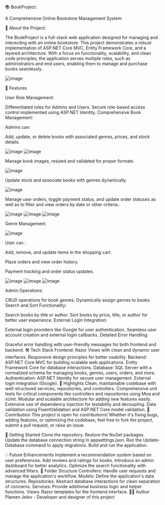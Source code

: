 📚 BookProject:

A Comprehensive Online Bookstore Management System

🌟 About the Project:

The BookProject is a full-stack web application designed for managing and interacting with an online bookstore. This project demonstrates a robust implementation of ASP.NET Core MVC, Entity Framework Core, and a layered architecture. With a focus on functionality, scalability, and clean code principles, the application serves multiple roles, such as administrators and end users, enabling them to manage and purchase books seamlessly.


![image](https://github.com/user-attachments/assets/973c04f9-dc5f-4f52-af72-1dabb2e6fe60)



🔧 Features

User Role Management:

Differentiated roles for Admins and Users.
Secure role-based access control implemented using ASP.NET Identity.
Comprehensive Book Management:

Admins can:

Add, update, or delete books with associated genres, prices, and stock details.

![image](https://github.com/user-attachments/assets/2a69d786-3a2d-4a6d-ae07-56182311f7fb)
![image](https://github.com/user-attachments/assets/8e6667b5-74a7-4e70-afe2-281a45c67acb)

Manage book images, resized and validated for proper formats.

![image](https://github.com/user-attachments/assets/21bd504a-5e96-4425-8f68-0070405fb12d)

Update stock and associate books with genres dynamically.

![image](https://github.com/user-attachments/assets/27ad33e0-8d36-48bb-85c4-81b030133c71)

Manage user orders, toggle payment status, and update order statuses as well as to filter and view orders by date or other criteria..

![image](https://github.com/user-attachments/assets/f726ed92-1a9c-4c30-b3fc-8f1644b8c164)
![image](https://github.com/user-attachments/assets/297822bd-1021-47e3-8d61-21116f4e1c5a)
![image](https://github.com/user-attachments/assets/66693348-25eb-4ce0-9897-ec4007d51b09)

Genre Management.

![image](https://github.com/user-attachments/assets/451dd761-1475-4e25-a138-fa49a901670f)

User can :

Add, remove, and update items in the shopping cart.

Place orders and view order history.

Payment tracking and order status updates.

![image](https://github.com/user-attachments/assets/dcf4e3d8-b706-40ac-8d41-dd1fa26914e2)
![image](https://github.com/user-attachments/assets/bf57af6e-71ec-4a25-8a40-3e7f5c9d616e)
![image](https://github.com/user-attachments/assets/50ecb1c3-5c7f-4670-84e8-c704bec609e3)

Admin Operations:

CRUD operations for book genres.
Dynamically assign genres to books.
Search and Sort Functionality:

Search books by title or author.
Sort books by price, title, or author for better user experience.
External Login Integration:

External login providers like Google for user authentication.
Seamless user account creation and external login callbacks.
Detailed Error Handling:

Graceful error handling with user-friendly messages for both frontend and backend.
🛠️ Tech Stack
Frontend:
Razor Views with clean and dynamic user interfaces.
Responsive design principles for better usability.
Backend:
ASP.NET Core MVC for building scalable web applications.
Entity Framework Core for database interactions.
Database:
SQL Server with a normalized schema for managing books, genres, users, orders, and more.
Authentication:
ASP.NET Identity for secure user management.
External login integration (Google).
🎯 Highlights
Clean, maintainable codebase with well-structured services, repositories, and controllers.
Comprehensive unit tests for critical components like controllers and repositories using Moq and xUnit.
Modular and scalable architecture for adding new features easily.
Extensive use of dependency injection for testability and decoupling.
Data validation using FluentValidation and ASP.NET Core model validation.
🤝 Contribution
This project is open for contributions! Whether it's fixing bugs, adding features, or optimizing the codebase, feel free to fork the project, submit a pull request, or raise an issue.

🚀 Getting Started
Clone the repository.
Restore the NuGet packages.
Update the database connection string in appsettings.json.
Run the Update-Database command to apply migrations.
Build and run the application.

💡 Future Enhancements
Implement a recommendation system based on user preferences.
Add reviews and ratings for books.
Introduce an admin dashboard for better analytics.
Optimize the search functionality with advanced filters.
📂 Folder Structure
Controllers: Handle user requests and manage the application's workflow.
Models: Define the application's data structures.
Repositories: Abstract database interactions for clean separation of concerns.
Services: Provide additional business logic and helper functions.
Views: Razor templates for the frontend interface.
🧑‍💻 Author
Plamen Jelev - Developer and designer of this project
